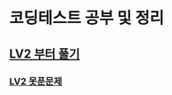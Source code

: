 # 코딩테스트 공부 및 정리
## [LV2 부터 풀기](https://github.com/ryunada/Coding_Test_Practice/tree/main/PHW/Programmers/LV2)  
### [LV2 못푼문제](https://github.com/nikel4610/Coding_Test_Practice/tree/main/PHW/Programmers/LV2%EB%AA%BB%ED%91%BC%EB%AC%B8%EC%A0%9C)